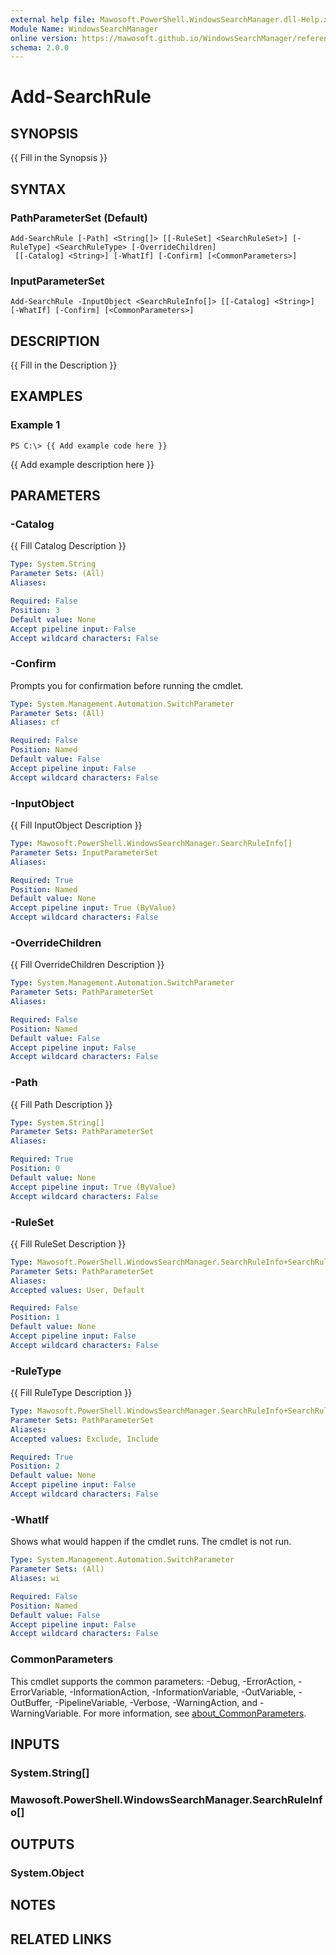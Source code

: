 ```yaml
---
external help file: Mawosoft.PowerShell.WindowsSearchManager.dll-Help.xml
Module Name: WindowsSearchManager
online version: https://mawosoft.github.io/WindowsSearchManager/reference/Add-SearchRule.html
schema: 2.0.0
---
```


# Add-SearchRule

## SYNOPSIS
{{ Fill in the Synopsis }}

## SYNTAX

### PathParameterSet (Default)
```
Add-SearchRule [-Path] <String[]> [[-RuleSet] <SearchRuleSet>] [-RuleType] <SearchRuleType> [-OverrideChildren]
 [[-Catalog] <String>] [-WhatIf] [-Confirm] [<CommonParameters>]
```

### InputParameterSet
```
Add-SearchRule -InputObject <SearchRuleInfo[]> [[-Catalog] <String>] [-WhatIf] [-Confirm] [<CommonParameters>]
```

## DESCRIPTION
{{ Fill in the Description }}

## EXAMPLES

### Example 1
```
PS C:\> {{ Add example code here }}
```

{{ Add example description here }}

## PARAMETERS

### -Catalog
{{ Fill Catalog Description }}

```yaml
Type: System.String
Parameter Sets: (All)
Aliases:

Required: False
Position: 3
Default value: None
Accept pipeline input: False
Accept wildcard characters: False
```

### -Confirm
Prompts you for confirmation before running the cmdlet.

```yaml
Type: System.Management.Automation.SwitchParameter
Parameter Sets: (All)
Aliases: cf

Required: False
Position: Named
Default value: False
Accept pipeline input: False
Accept wildcard characters: False
```

### -InputObject
{{ Fill InputObject Description }}

```yaml
Type: Mawosoft.PowerShell.WindowsSearchManager.SearchRuleInfo[]
Parameter Sets: InputParameterSet
Aliases:

Required: True
Position: Named
Default value: None
Accept pipeline input: True (ByValue)
Accept wildcard characters: False
```

### -OverrideChildren
{{ Fill OverrideChildren Description }}

```yaml
Type: System.Management.Automation.SwitchParameter
Parameter Sets: PathParameterSet
Aliases:

Required: False
Position: Named
Default value: False
Accept pipeline input: False
Accept wildcard characters: False
```

### -Path
{{ Fill Path Description }}

```yaml
Type: System.String[]
Parameter Sets: PathParameterSet
Aliases:

Required: True
Position: 0
Default value: None
Accept pipeline input: True (ByValue)
Accept wildcard characters: False
```

### -RuleSet
{{ Fill RuleSet Description }}

```yaml
Type: Mawosoft.PowerShell.WindowsSearchManager.SearchRuleInfo+SearchRuleSet
Parameter Sets: PathParameterSet
Aliases:
Accepted values: User, Default

Required: False
Position: 1
Default value: None
Accept pipeline input: False
Accept wildcard characters: False
```

### -RuleType
{{ Fill RuleType Description }}

```yaml
Type: Mawosoft.PowerShell.WindowsSearchManager.SearchRuleInfo+SearchRuleType
Parameter Sets: PathParameterSet
Aliases:
Accepted values: Exclude, Include

Required: True
Position: 2
Default value: None
Accept pipeline input: False
Accept wildcard characters: False
```

### -WhatIf
Shows what would happen if the cmdlet runs.
The cmdlet is not run.

```yaml
Type: System.Management.Automation.SwitchParameter
Parameter Sets: (All)
Aliases: wi

Required: False
Position: Named
Default value: False
Accept pipeline input: False
Accept wildcard characters: False
```

### CommonParameters
This cmdlet supports the common parameters: -Debug, -ErrorAction, -ErrorVariable, -InformationAction, -InformationVariable, -OutVariable, -OutBuffer, -PipelineVariable, -Verbose, -WarningAction, and -WarningVariable. For more information, see [about_CommonParameters](http://go.microsoft.com/fwlink/?LinkID=113216).

## INPUTS

### System.String[]
### Mawosoft.PowerShell.WindowsSearchManager.SearchRuleInfo[]
## OUTPUTS

### System.Object
## NOTES

## RELATED LINKS
